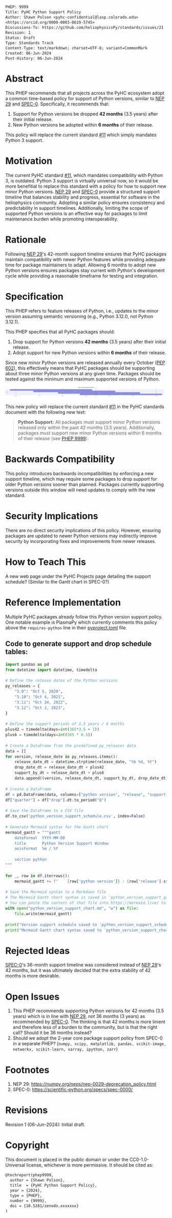 ```
PHEP: 9999
Title: PyHC Python Support Policy
Author: Shawn Polson <pyhc-confidential@lasp.colorado.edu> <https://orcid.org/0000-0003-0619-5745>
Discussions-To: https://github.com/heliophysicsPy/standards/issues/21
Revision: 1
Status: Draft
Type: Standards Track
Content-Type: text/markdown; charset=UTF-8; variant=CommonMark
Created: 06-Jun-2024
Post-History: 06-Jun-2024
```

# Abstract
<a name="abstract"></a>
This PHEP recommends that all projects across the PyHC ecosystem adopt a common time-based policy for support of Python versions, similar to [NEP 29](https://numpy.org/neps/nep-0029-deprecation_policy.html) and [SPEC-0](https://scientific-python.org/specs/spec-0000/). Specifically, it recommends that:
1. Support for Python versions be dropped **42 months** (3.5 years) after their initial release.
2. New Python versions be adopted within **6 months** of their release.

This policy will replace the current standard [#11](https://github.com/heliophysicsPy/standards/blob/main/standards.md#standards) which simply mandates Python 3 support.

# Motivation
<a name="motivation"></a>
The current PyHC standard [#11](https://github.com/heliophysicsPy/standards/blob/main/standards.md#standards), which mandates compatibility with Python 3, is outdated. Python 3 support is virtually universal now, so it would be more benefitial to replace this standard with a policy for how to support new minor Python versions. [NEP 29](https://numpy.org/neps/nep-0029-deprecation_policy.html) and [SPEC-0](https://scientific-python.org/specs/spec-0000/) provide a structured support timeline that balances stability and progress, essential for software in the heliophysics community. Adopting a similar policy ensures consistency and predictability in support timelines. Additionally, limiting the scope of supported Python versions is an effective way for packages to limit maintenance burden while promoting interoperability.

# Rationale
<a name="rationale"></a>
Following [NEP 29](https://numpy.org/neps/nep-0029-deprecation_policy.html)'s 42-month support timeline ensures that PyHC packages maintain compatibility with newer Python features while providing adequate time for package maintainers to adapt. Allowing 6 months to adopt new Python versions ensures packages stay current with Python's development cycle while providing a reasonable timeframe for testing and integration.

# Specification
<a name="specification"></a>
This PHEP refers to feature releases of Python, i.e., updates to the minor version assuming semantic versioning (e.g., Python 3.12.0, not Python 3.12.1). 

This PHEP specifies that all PyHC packages should:
1. Drop support for Python versions **42 months** (3.5 years) after their initial release.
2. Adopt support for new Python versions within **6 months** of their release.

Since new minor Python versions are released annually every October ([PEP 602](https://peps.python.org/pep-0602/)), this effectively means that PyHC packages should be supporting about three minor Python versions at any given time. Packages should be tested against the minimum and maximum supported versions of Python.

![Python Support Window](phep-9999/python-support-window.svg)

This new policy will replace the current standard [#11](https://github.com/heliophysicsPy/standards/blob/main/standards.md#standards) in the PyHC standards document with the following new text:

> **Python Support:** All packages must support minor Python versions released only within the past 42 months (3.5 years). Additionally, packages must support new minor Python versions within 6 months of their release (see [PHEP 9999](???)). 

# Backwards Compatibility
<a name="backwards-compatibility"></a>
This policy introduces backwards incompatibilities by enforcing a new support timeline, which may require some packages to drop support for older Python versions sooner than planned. Packages currently supporting versions outside this window will need updates to comply with the new standard.

# Security Implications
<a name="security-implications"></a>
There are no direct security implications of this policy. However, ensuring packages are updated to newer Python versions may indirectly improve security by incorporating fixes and improvements from newer releases.

# How to Teach This
<a name="how-to-teach-this"></a>
A new web page under the PyHC Projects page detailing the support schedule? (Similar to the Gantt chart in SPEC-0?)

# Reference Implementation
<a name="reference-implementation"></a>
Multiple PyHC packages already follow this Python version support policy. One notable example is PlasmaPy which currently comments this policy above the `requires-python` line in their [pyproject.toml](https://github.com/PlasmaPy/PlasmaPy/blob/main/pyproject.toml#L24-L27) file.

## Code to generate support and drop schedule tables:
```python
import pandas as pd
from datetime import datetime, timedelta

# Define the release dates of the Python versions
py_releases = {
    "3.9": "Oct 5, 2020",
    "3.10": "Oct 4, 2021",
    "3.11": "Oct 24, 2022",
    "3.12": "Oct 2, 2023",
}

# Define the support periods of 3.5 years / 6 months
plus42 = timedelta(days=int(365*3.5 + 1))
plus6 = timedelta(days=int(365 * 0.5))

# Create a DataFrame from the predefined py_releases data
data = []
for version, release_date in py_releases.items():
    release_date_dt = datetime.strptime(release_date, "%b %d, %Y")
    drop_date_dt = release_date_dt + plus42
    support_by_dt = release_date_dt + plus6
    data.append((version, release_date_dt, support_by_dt, drop_date_dt))

# Create a DataFrame
df = pd.DataFrame(data, columns=["python version", "release", "support by", "drop"])
df["quarter"] = df["drop"].dt.to_period("Q")

# Save the DataFrame to a CSV file
df.to_csv('python_version_support_schedule.csv', index=False)

# Generate Mermaid syntax for the Gantt chart
mermaid_gantt = """gantt
    dateFormat  YYYY-MM-DD
    title       Python Version Support Window
    axisFormat  %m / %Y

    section python
"""

for _, row in df.iterrows():
    mermaid_gantt += f"    {row['python version']} : {row['release'].strftime('%Y-%m-%d')},{row['drop'].strftime('%Y-%m-%d')}\n"

# Save the Mermaid syntax to a Markdown file
# The Mermaid Gantt chart syntax is saved in 'python_version_support_gantt.md'.
# You can paste the content of that file into https://mermaid.live/ to generate the chart image.
with open("python_version_support_chart.md", "w") as file:
    file.write(mermaid_gantt)

print("Version support schedule saved to 'python_version_support_schedule.csv'")
print("Mermaid Gantt chart syntax saved to 'python_version_support_chart.md' (render at https://mermaid.live/)")
```

# Rejected Ideas
<a name="rejected-ideas"></a>
[SPEC-0](https://scientific-python.org/specs/spec-0000/)'s 36-month support timeline was considered instead of [NEP 29](https://numpy.org/neps/nep-0029-deprecation_policy.html)'s 42 months, but it was ultimately decided that the extra stability of 42 months is more desirable.

# Open Issues
<a name="open-issues"></a>
1. This PHEP recommends supporting Python versions for 42 months (3.5 years) which is in line with [NEP 29](https://numpy.org/neps/nep-0029-deprecation_policy.html), _not_ 36 months (3 years) as recommended by [SPEC-0](https://scientific-python.org/specs/spec-0000/). The thinking is that 42 months is more linient and therefore less of a burden to the community, but is that the right call? Should it be 36 months instead?
2. Should we adopt the 2-year core package support policy from SPEC-0 in a separate PHEP? (`numpy, scipy, matplotlib, pandas, scikit-image, networkx, scikit-learn, xarray, ipython, zarr`)

# Footnotes
<a name="footnotes"></a>
1. NEP 29: https://numpy.org/neps/nep-0029-deprecation_policy.html
2. SPEC-0: https://scientific-python.org/specs/spec-0000/

# Revisions
<a name="revisions"></a>
Revision 1 (06-Jun-2024): Initial draft.

# Copyright
<a name="copyright"></a>
This document is placed in the public domain or under the CC0-1.0-Universal license, whichever is more permissive. It should be cited as:

```
@techreport(phep9999,
  author = {Shawn Polson},
  title  = {PyHC Python Support Policy},
  year = {2024},
  type = {PHEP},
  number = {9999},
  doi = {10.5281/zenodo.xxxxxxx}
)
```
